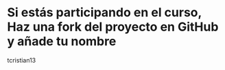 # Si estás participando en el curso, Haz una fork del proyecto en GitHub y añade tu nombre

tcristian13